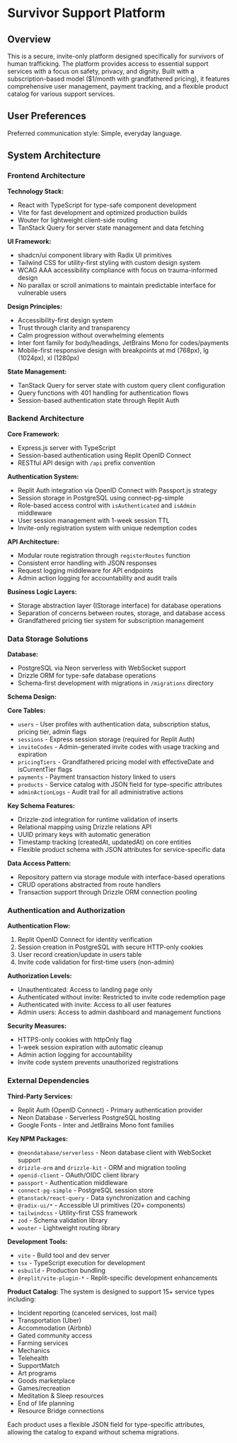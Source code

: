 # Survivor Support Platform

## Overview

This is a secure, invite-only platform designed specifically for survivors of human trafficking. The platform provides access to essential support services with a focus on safety, privacy, and dignity. Built with a subscription-based model ($1/month with grandfathered pricing), it features comprehensive user management, payment tracking, and a flexible product catalog for various support services.

## User Preferences

Preferred communication style: Simple, everyday language.

## System Architecture

### Frontend Architecture

**Technology Stack:**
- React with TypeScript for type-safe component development
- Vite for fast development and optimized production builds
- Wouter for lightweight client-side routing
- TanStack Query for server state management and data fetching

**UI Framework:**
- shadcn/ui component library with Radix UI primitives
- Tailwind CSS for utility-first styling with custom design system
- WCAG AAA accessibility compliance with focus on trauma-informed design
- No parallax or scroll animations to maintain predictable interface for vulnerable users

**Design Principles:**
- Accessibility-first design system
- Trust through clarity and transparency
- Calm progression without overwhelming elements
- Inter font family for body/headings, JetBrains Mono for codes/payments
- Mobile-first responsive design with breakpoints at md (768px), lg (1024px), xl (1280px)

**State Management:**
- TanStack Query for server state with custom query client configuration
- Query functions with 401 handling for authentication flows
- Session-based authentication state through Replit Auth

### Backend Architecture

**Core Framework:**
- Express.js server with TypeScript
- Session-based authentication using Replit OpenID Connect
- RESTful API design with `/api` prefix convention

**Authentication System:**
- Replit Auth integration via OpenID Connect with Passport.js strategy
- Session storage in PostgreSQL using connect-pg-simple
- Role-based access control with `isAuthenticated` and `isAdmin` middleware
- User session management with 1-week session TTL
- Invite-only registration system with unique redemption codes

**API Architecture:**
- Modular route registration through `registerRoutes` function
- Consistent error handling with JSON responses
- Request logging middleware for API endpoints
- Admin action logging for accountability and audit trails

**Business Logic Layers:**
- Storage abstraction layer (IStorage interface) for database operations
- Separation of concerns between routes, storage, and database access
- Grandfathered pricing tier system for subscription management

### Data Storage Solutions

**Database:**
- PostgreSQL via Neon serverless with WebSocket support
- Drizzle ORM for type-safe database operations
- Schema-first development with migrations in `/migrations` directory

**Schema Design:**

**Core Tables:**
- `users` - User profiles with authentication data, subscription status, pricing tier, admin flags
- `sessions` - Express session storage (required for Replit Auth)
- `inviteCodes` - Admin-generated invite codes with usage tracking and expiration
- `pricingTiers` - Grandfathered pricing model with effectiveDate and isCurrentTier flags
- `payments` - Payment transaction history linked to users
- `products` - Service catalog with JSON field for type-specific attributes
- `adminActionLogs` - Audit trail for all administrative actions

**Key Schema Features:**
- Drizzle-zod integration for runtime validation of inserts
- Relational mapping using Drizzle relations API
- UUID primary keys with automatic generation
- Timestamp tracking (createdAt, updatedAt) on core entities
- Flexible product schema with JSON attributes for service-specific data

**Data Access Pattern:**
- Repository pattern via storage module with interface-based operations
- CRUD operations abstracted from route handlers
- Transaction support through Drizzle ORM connection pooling

### Authentication and Authorization

**Authentication Flow:**
1. Replit OpenID Connect for identity verification
2. Session creation in PostgreSQL with secure HTTP-only cookies
3. User record creation/update in users table
4. Invite code validation for first-time users (non-admin)

**Authorization Levels:**
- Unauthenticated: Access to landing page only
- Authenticated without invite: Restricted to invite code redemption page
- Authenticated with invite: Access to all user features
- Admin users: Access to admin dashboard and management functions

**Security Measures:**
- HTTPS-only cookies with httpOnly flag
- 1-week session expiration with automatic cleanup
- Admin action logging for accountability
- Invite code system prevents unauthorized registrations

### External Dependencies

**Third-Party Services:**
- Replit Auth (OpenID Connect) - Primary authentication provider
- Neon Database - Serverless PostgreSQL hosting
- Google Fonts - Inter and JetBrains Mono font families

**Key NPM Packages:**
- `@neondatabase/serverless` - Neon database client with WebSocket support
- `drizzle-orm` and `drizzle-kit` - ORM and migration tooling
- `openid-client` - OAuth/OIDC client library
- `passport` - Authentication middleware
- `connect-pg-simple` - PostgreSQL session store
- `@tanstack/react-query` - Data synchronization and caching
- `@radix-ui/*` - Accessible UI primitives (20+ components)
- `tailwindcss` - Utility-first CSS framework
- `zod` - Schema validation library
- `wouter` - Lightweight routing library

**Development Tools:**
- `vite` - Build tool and dev server
- `tsx` - TypeScript execution for development
- `esbuild` - Production bundling
- `@replit/vite-plugin-*` - Replit-specific development enhancements

**Product Catalog:**
The system is designed to support 15+ service types including:
- Incident reporting (canceled services, lost mail)
- Transportation (Uber)
- Accommodation (Airbnb)
- Gated community access
- Farming services
- Mechanics
- Telehealth
- SupportMatch
- Art programs
- Goods marketplace
- Games/recreation
- Meditation & Sleep resources
- End of life planning
- Resource Bridge connections

Each product uses a flexible JSON field for type-specific attributes, allowing the catalog to expand without schema migrations.